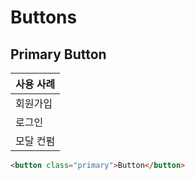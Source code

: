 # Buttons

## Primary Button

| 사용 사례 |
| ------- |
| 회원가입 |
| 로그인 |
| 모달 컨펌 |


```html
<button class="primary">Button</button>
```

